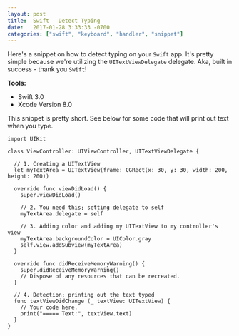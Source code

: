 ```yaml
---
layout: post
title:  Swift - Detect Typing
date:   2017-01-28 3:33:33 -0700
categories: ["swift", "keyboard", "handler", "snippet"]
---
```


Here's a snippet on how to detect typing on your `Swift` app. It's pretty simple because we're utilizing the `UITextViewDelegate` delegate. Aka, built in success - thank you `Swift`!

**Tools:**

- Swift 3.0
- Xcode Version 8.0

This snippet is pretty short. See below for some code that will print out text when you type.

```
import UIKit

class ViewController: UIViewController, UITextViewDelegate {

  // 1. Creating a UITextView
  let myTextArea = UITextView(frame: CGRect(x: 30, y: 30, width: 200, height: 200))

  override func viewDidLoad() {
    super.viewDidLoad()

    // 2. You need this; setting delegate to self
    myTextArea.delegate = self

    // 3. Adding color and adding my UITextView to my controller's view
    myTextArea.backgroundColor = UIColor.gray
    self.view.addSubview(myTextArea)
  }

  override func didReceiveMemoryWarning() {
    super.didReceiveMemoryWarning()
    // Dispose of any resources that can be recreated.
  }

  // 4. Detection; printing out the text typed
  func textViewDidChange (_ textView: UITextView) {
    // Your code here.
    print("===== Text:", textView.text)
  }
}
```
